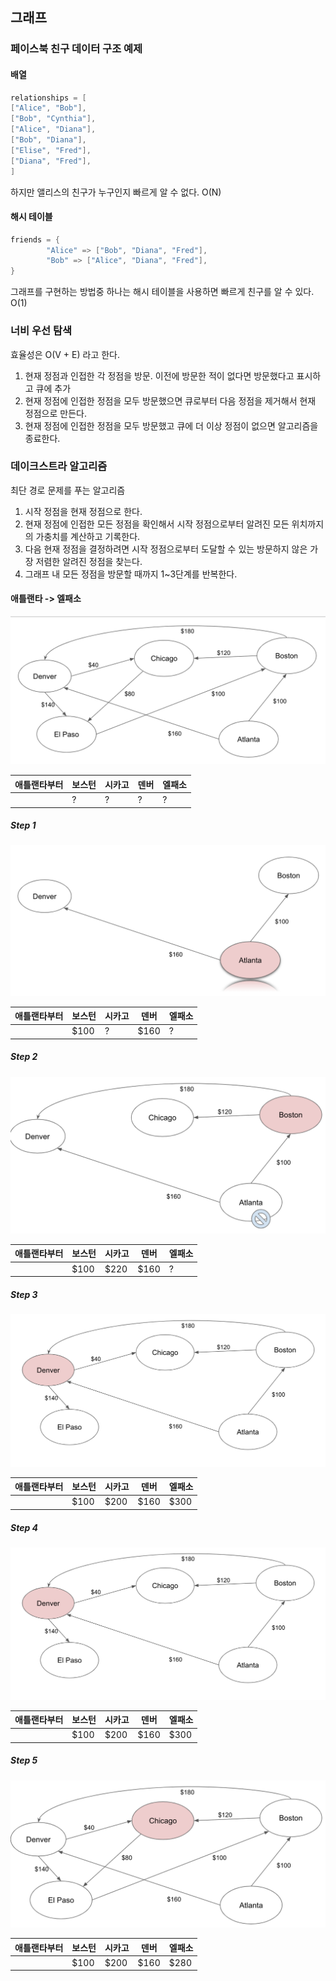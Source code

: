## 그래프

### 페이스북 친구 데이터 구조 예제

#### 배열
```java
relationships = [
["Alice", "Bob"],
["Bob", "Cynthia"],
["Alice", "Diana"],
["Bob", "Diana"],
["Elise", "Fred"],
["Diana", "Fred"],
]
```
하지만 앨리스의 친구가 누구인지 빠르게 알 수 없다. O(N)

#### 해시 테이블
```java
friends = {
        "Alice" => ["Bob", "Diana", "Fred"],
        "Bob" => ["Alice", "Diana", "Fred"],
}
```

그래프를 구현하는 방법중 하나는 해시 테이블을 사용하면 빠르게 친구를 알 수 있다. O(1)

### 너비 우선 탐색

효율성은 O(V + E) 라고 한다. 

1. 현재 정점과 인접한 각 정점을 방문. 이전에 방문한 적이 없다면 방문했다고 표시하고 큐에 추가
2. 현재 정점에 인접한 정점을 모두 방문했으면 큐로부터 다음 정점을 제거해서 현재 정점으로 만든다.
3. 현재 정점에 인접한 정점을 모두 방문했고 큐에 더 이상 정점이 없으면 알고리즘을 종료한다.

### 데이크스트라 알고리즘
최단 경로 문제를 푸는 알고리즘
1. 시작 정점을 현재 정점으로 한다.
2. 현재 정점에 인접한 모든 정점을 확인해서 시작 정점으로부터 알려진 모든 위치까지의 가충치를 계산하고 기록한다. 
3. 다음 현재 정점을 결정하려면 시작 정점으로부터 도달할 수 있는 방문하지 않은 가장 저렴한 알려진 정점을 찾는다.
4. 그래프 내 모든 정점을 방문할 때까지 1~3단계를 반복한다. 

#### 애틀랜타 -> 엘패소
![](res/graph/1.png)

| 애틀랜타부터 | 보스턴 | 시카고 | 덴버 | 엘패소 |
|--------------|--------|--------|------|--------|
|              |?|?|?| ? |

##### Step 1
![](res/graph/2.png)

| 애틀랜타부터 | 보스턴 | 시카고 | 덴버 | 엘패소 |
|--------------|--------|--------|------|--------|
|              | $100 |?|$160| ? |


##### Step 2
![](res/graph/3.png)

| 애틀랜타부터 | 보스턴 | 시카고 | 덴버 | 엘패소 |
|--------------|--------|--------|------|--------|
|              | $100 | $220 |$160| ? |

##### Step 3
![](res/graph/4.png)

| 애틀랜타부터 | 보스턴 | 시카고 | 덴버 | 엘패소 |
|--------------|--------|--------|------|--------|
|              | $100 | $200 |$160| $300 |

##### Step 4
![](res/graph/4.png)

| 애틀랜타부터 | 보스턴 | 시카고 | 덴버 | 엘패소 |
|--------------|--------|--------|------|--------|
|              | $100 | $200 |$160| $300 |

##### Step 5
![](res/graph/5.png)

| 애틀랜타부터 | 보스턴 | 시카고 | 덴버 | 엘패소 |
|--------------|--------|--------|------|--------|
|              | $100 | $200 |$160| $280 |